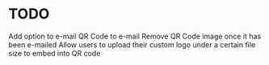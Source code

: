 # TODO 

Add option to e-mail QR Code to e-mail
Remove QR Code image once it has been e-mailed
Allow users to upload their custom logo under a certain file size to embed into QR code
